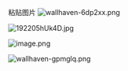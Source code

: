 粘贴图片
![wallhaven-6dp2xx.png](https://gitee.com/BIGDragon962464/my-picture/raw/master/Picture/202308081558850.png)

![192205hUk4D.jpg](https://gitee.com/BIGDragon962464/my-picture/raw/master/Picture/202308100941717.jpg)

![image.png](https://gitee.com/BIGDragon962464/my-picture/raw/master/Picture/202308101114489.png)



![wallhaven-gpmglq.png](https://gitee.com/BIGDragon962464/my-picture/raw/master/Picture/202308171132460.png)



